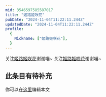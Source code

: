 ```yaml
---
mid: 3546597585587017
title: "姬路姬咲花"
pubDate: "2024-11-04T11:22:11.244Z"
updatedDate: "2024-11-04T11:22:11.244Z"
profile:
  {
    Nickname: ["姬路姬咲花"],
  }
---
```


关注[姬路姬咲花](https://space.bilibili.com/3546597585587017)谢谢喵~ 关注[姬路姬咲花](https://space.bilibili.com/3546597585587017)谢谢喵~

## 此条目有待补充
你可以在[这里](https://github.com/Yuhanawa/VTuber.ICU-Content/edit/master/v/姬路姬咲花/index.md)编辑本文
